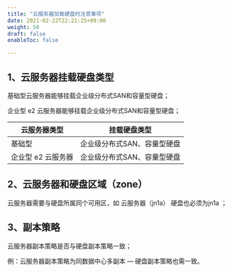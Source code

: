 ```yaml
---
title: "云服务器加载硬盘时注意事项"
date: 2021-02-22T22:21:25+09:00
weight: 50
draft: false
enableToc: false

---
```



##  1、云服务器挂载硬盘类型

基础型云服务器能够挂载企业级分布式SAN和容量型硬盘；

企业型 e2 云服务器能够挂载企业级分布式SAN和容量型硬盘；

| 云服务器类型                | 挂载硬盘类型         |
| ------------------- | -------------- |
| 基础型            | 企业级分布式SAN、容量型硬盘    |
| 企业型 e2 云服务器 | 企业级分布式SAN、容量型硬盘 |

##  2、云服务器和硬盘区域（zone）

云服务器需要与硬盘所属同个可用区，如 云服务器（jn1a） 硬盘也必须为jn1a ；



## 3、副本策略

云服务器副本策略是否与硬盘副本策略一致；   



例：云服务器副本策略为同数据中心多副本 — 硬盘副本策略也需一致。